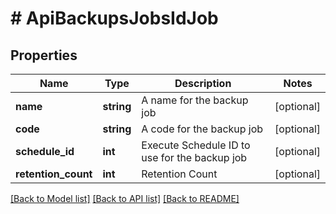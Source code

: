 # # ApiBackupsJobsIdJob

## Properties

Name | Type | Description | Notes
------------ | ------------- | ------------- | -------------
**name** | **string** | A name for the backup job | [optional]
**code** | **string** | A code for the backup job | [optional]
**schedule_id** | **int** | Execute Schedule ID to use for the backup job | [optional]
**retention_count** | **int** | Retention Count | [optional]

[[Back to Model list]](../../README.md#models) [[Back to API list]](../../README.md#endpoints) [[Back to README]](../../README.md)
